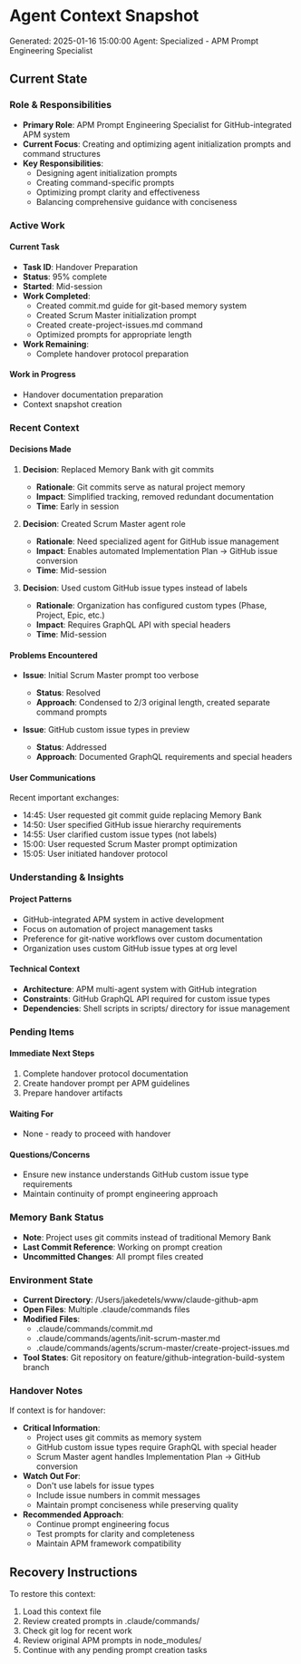 # Agent Context Snapshot
Generated: 2025-01-16 15:00:00
Agent: Specialized - APM Prompt Engineering Specialist

## Current State

### Role & Responsibilities
- **Primary Role**: APM Prompt Engineering Specialist for GitHub-integrated APM system
- **Current Focus**: Creating and optimizing agent initialization prompts and command structures
- **Key Responsibilities**: 
  - Designing agent initialization prompts
  - Creating command-specific prompts
  - Optimizing prompt clarity and effectiveness
  - Balancing comprehensive guidance with conciseness

### Active Work
#### Current Task
- **Task ID**: Handover Preparation
- **Status**: 95% complete
- **Started**: Mid-session
- **Work Completed**: 
  - Created commit.md guide for git-based memory system
  - Created Scrum Master initialization prompt
  - Created create-project-issues.md command
  - Optimized prompts for appropriate length
- **Work Remaining**: 
  - Complete handover protocol preparation

#### Work in Progress
- Handover documentation preparation
- Context snapshot creation

### Recent Context

#### Decisions Made
1. **Decision**: Replaced Memory Bank with git commits
   - **Rationale**: Git commits serve as natural project memory
   - **Impact**: Simplified tracking, removed redundant documentation
   - **Time**: Early in session

2. **Decision**: Created Scrum Master agent role
   - **Rationale**: Need specialized agent for GitHub issue management
   - **Impact**: Enables automated Implementation Plan → GitHub issue conversion
   - **Time**: Mid-session

3. **Decision**: Used custom GitHub issue types instead of labels
   - **Rationale**: Organization has configured custom types (Phase, Project, Epic, etc.)
   - **Impact**: Requires GraphQL API with special headers
   - **Time**: Mid-session

#### Problems Encountered
- **Issue**: Initial Scrum Master prompt too verbose
  - **Status**: Resolved
  - **Approach**: Condensed to 2/3 original length, created separate command prompts

- **Issue**: GitHub custom issue types in preview
  - **Status**: Addressed
  - **Approach**: Documented GraphQL requirements and special headers

#### User Communications
Recent important exchanges:
- 14:45: User requested git commit guide replacing Memory Bank
- 14:50: User specified GitHub issue hierarchy requirements
- 14:55: User clarified custom issue types (not labels)
- 15:00: User requested Scrum Master prompt optimization
- 15:05: User initiated handover protocol

### Understanding & Insights

#### Project Patterns
- GitHub-integrated APM system in active development
- Focus on automation of project management tasks
- Preference for git-native workflows over custom documentation
- Organization uses custom GitHub issue types at org level

#### Technical Context
- **Architecture**: APM multi-agent system with GitHub integration
- **Constraints**: GitHub GraphQL API required for custom issue types
- **Dependencies**: Shell scripts in scripts/ directory for issue management

### Pending Items

#### Immediate Next Steps
1. Complete handover protocol documentation
2. Create handover prompt per APM guidelines
3. Prepare handover artifacts

#### Waiting For
- None - ready to proceed with handover

#### Questions/Concerns
- Ensure new instance understands GitHub custom issue type requirements
- Maintain continuity of prompt engineering approach

### Memory Bank Status
- **Note**: Project uses git commits instead of traditional Memory Bank
- **Last Commit Reference**: Working on prompt creation
- **Uncommitted Changes**: All prompt files created

### Environment State
- **Current Directory**: /Users/jakedetels/www/claude-github-apm
- **Open Files**: Multiple .claude/commands files
- **Modified Files**: 
  - .claude/commands/commit.md
  - .claude/commands/agents/init-scrum-master.md
  - .claude/commands/agents/scrum-master/create-project-issues.md
- **Tool States**: Git repository on feature/github-integration-build-system branch

### Handover Notes
If context is for handover:
- **Critical Information**: 
  - Project uses git commits as memory system
  - GitHub custom issue types require GraphQL with special header
  - Scrum Master agent handles Implementation Plan → GitHub conversion
- **Watch Out For**: 
  - Don't use labels for issue types
  - Include issue numbers in commit messages
  - Maintain prompt conciseness while preserving quality
- **Recommended Approach**: 
  - Continue prompt engineering focus
  - Test prompts for clarity and completeness
  - Maintain APM framework compatibility

## Recovery Instructions
To restore this context:
1. Load this context file
2. Review created prompts in .claude/commands/
3. Check git log for recent work
4. Review original APM prompts in node_modules/
5. Continue with any pending prompt creation tasks